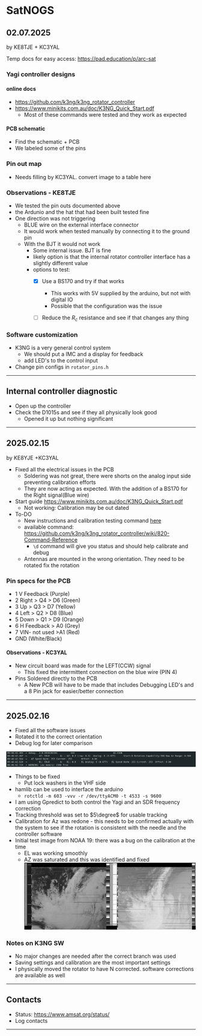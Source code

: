 # SatNOGS


## 02.07.2025  
by KE8TJE + KC3YAL

Temp docs for easy access: https://pad.education/p/arc-sat
### Yagi controller designs 

#### online docs

- https://github.com/k3ng/k3ng_rotator_controller
- https://www.minikits.com.au/doc/K3NG_Quick_Start.pdf
	- Most of these commands were tested and they work as expected 
#### PCB schematic 
- Find the schematic + PCB
- We labeled some of the pins
### Pin out map
- Needs filling by KC3YAL. convert image to a table here
### Observations  - KE8TJE

- We tested the pin outs documented above 
- the Ardunio and the hat that had been built tested fine
- One direction was not triggering 
	- BLUE wire on the external interface connector 
	- It would work when tested manually by connecting it to the ground pin
	- With the BJT it would not work 
		- Some internal issue. BJT is fine 
		- likely option is that the internal rotator controller interface has a slightly different value
		- options to test: 
			- [x] Use a BS170 and try if that works
				- This works with 5V supplied by the arduino, but not with digital IO
				- Possible that the configuration was the issue
			- [ ] Reduce the $R_c$ resistance and see if that changes any thing


### Software customization

- K3NG is a very general control system
	- We should put a IMC and a display for feedback
	- add LED's to the control input 
- Change pin configs in `rotator_pins.h`

---
## Internal controller diagnostic

- Open up the controller 
- Check the D1015s and see if they all physically look good
	- Opened it up but nothing significant


---
## 2025.02.15
by KE8YJE +KC3YAL 

- Fixed all the electrical issues in the PCB
	- Soldering was not great, there were shorts on the analog input side preventing calibration efforts
	- They are now acting as expected. With the addition of a BS170 for the Right signal(Blue wire)
- Start guide https://www.minikits.com.au/doc/K3NG_Quick_Start.pdf
	- Not working: Calibration may be out dated
- To-DO
	- New instructions and calibration testing command [here](https://github.com/k3ng/k3ng_rotator_controller/wiki/500-Heading-Calibration)
	- available command: https://github.com/k3ng/k3ng_rotator_controller/wiki/820-Command-Reference
		- `\d` command will give you status and should help calibrate and debug
	- Antennas are mounted in the wrong orientation. They need to be rotated fix the rotation
### Pin specs for the PCB

- 1 V Feedback (Purple)
- 2 Right > Q4 > D6 (Green)
- 3 Up > Q3 > D7 (Yellow)
- 4 Left > Q2 > D8 (Blue)
- 5 Down > Q1 > D9 (Orange)
- 6 H Feedback > A0 (Grey)
- 7 VIN- not used >A1 (Red)
- GND (White/Black)

#### Observations - KC3YAL
- New circuit board was made for the LEFT(CCW) signal
	- This fixed the intermittent connection on the blue wire (PIN 4)
- Pins Soldered directly to the PCB
	- A New PCB will have to be made that includes Debugging LED's and a 8 Pin jack for easier/better connection
---
## 2025.02.16

- Fixed all the software issues 
- Rotated it to the correct orientation
- Debug log for later comparison

![](res/Pasted%20image%2020250216095152.png)

- Things to be fixed
	- Put lock washers in the VHF side
- hamlib can be used to interface the arduino
	- `rotctld -m 603 -vvv -r /dev/ttyACM0 -t 4533 -s 9600`
- I am using Gpredict to both control the Yagi and an SDR frequency correction 
- Tracking threshold was set to $5\degree$  for usable tracking
- Calibration for Az was redone - this needs to be confirmed actually with the system to see if the rotation is consistent with the needle and the controller software
- Initial test image from NOAA 19: there was a bug on the calibration at the time
	- EL was working smoothly
	- AZ was saturated and this was identified and fixed
![](res/Pasted%20image%2020250216122735.png)

### Notes on K3NG SW
- No major changes are needed after the correct branch was used
- Saving settings and calibration are the most important settings
- I physically moved the rotator to have N corrected. software corrections are available as well

----
## Contacts

- Status: https://www.amsat.org/status/
- Log contacts 

---
